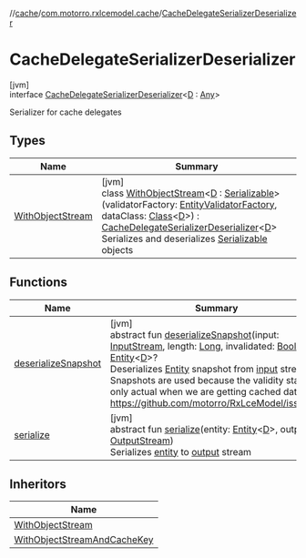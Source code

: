 //[cache](../../../index.md)/[com.motorro.rxlcemodel.cache](../index.md)/[CacheDelegateSerializerDeserializer](index.md)

# CacheDelegateSerializerDeserializer

[jvm]\
interface [CacheDelegateSerializerDeserializer](index.md)&lt;[D](index.md) : [Any](https://kotlinlang.org/api/latest/jvm/stdlib/kotlin/-any/index.html)&gt;

Serializer for cache delegates

## Types

| Name | Summary |
|---|---|
| [WithObjectStream](-with-object-stream/index.md) | [jvm]<br>class [WithObjectStream](-with-object-stream/index.md)&lt;[D](-with-object-stream/index.md) : [Serializable](https://docs.oracle.com/javase/8/docs/api/java/io/Serializable.html)&gt;(validatorFactory: [EntityValidatorFactory](../../../../cache/cache/com.motorro.rxlcemodel.cache.entity/-entity-validator-factory/index.md), dataClass: [Class](https://docs.oracle.com/javase/8/docs/api/java/lang/Class.html)&lt;[D](-with-object-stream/index.md)&gt;) : [CacheDelegateSerializerDeserializer](index.md)&lt;[D](-with-object-stream/index.md)&gt; <br>Serializes and deserializes [Serializable](https://docs.oracle.com/javase/8/docs/api/java/io/Serializable.html) objects |

## Functions

| Name | Summary |
|---|---|
| [deserializeSnapshot](deserialize-snapshot.md) | [jvm]<br>abstract fun [deserializeSnapshot](deserialize-snapshot.md)(input: [InputStream](https://docs.oracle.com/javase/8/docs/api/java/io/InputStream.html), length: [Long](https://kotlinlang.org/api/latest/jvm/stdlib/kotlin/-long/index.html), invalidated: [Boolean](https://kotlinlang.org/api/latest/jvm/stdlib/kotlin/-boolean/index.html)): [Entity](../../../../cache/cache/com.motorro.rxlcemodel.cache.entity/-entity/index.md)&lt;[D](index.md)&gt;?<br>Deserializes [Entity](../../../../cache/cache/com.motorro.rxlcemodel.cache.entity/-entity/index.md) snapshot from [input](deserialize-snapshot.md) stream Snapshots are used because the validity status is only actual when we are getting cached data. https://github.com/motorro/RxLceModel/issues/5 |
| [serialize](serialize.md) | [jvm]<br>abstract fun [serialize](serialize.md)(entity: [Entity](../../../../cache/cache/com.motorro.rxlcemodel.cache.entity/-entity/index.md)&lt;[D](index.md)&gt;, output: [OutputStream](https://docs.oracle.com/javase/8/docs/api/java/io/OutputStream.html))<br>Serializes [entity](serialize.md) to [output](serialize.md) stream |

## Inheritors

| Name |
|---|
| [WithObjectStream](-with-object-stream/index.md) |
| [WithObjectStreamAndCacheKey](../-with-object-stream-and-cache-key/index.md) |
